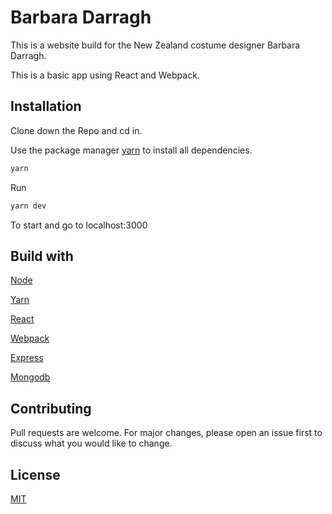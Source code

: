 # Barbara Darragh

This is a website build for the New Zealand costume designer Barbara Darragh.

This is a basic app using React and Webpack.

## Installation

Clone down the Repo and cd in.

Use the package manager [yarn](https://yarnpkg.com/) to install all dependencies.
```bash
yarn
```
Run

```bash
yarn dev
```
To start and go to localhost:3000
## Build with
[Node](https://nodejs.org/en/)

[Yarn](https://yarnpkg.com/)

[React](https://reactjs.org/)

[Webpack](https://webpack.js.org/)

[Express](https://expressjs.com/)

[Mongodb](https://www.mongodb.com/)

## Contributing
Pull requests are welcome. For major changes, please open an issue first to discuss what you would like to change.


## License
[MIT](https://choosealicense.com/licenses/mit/)
